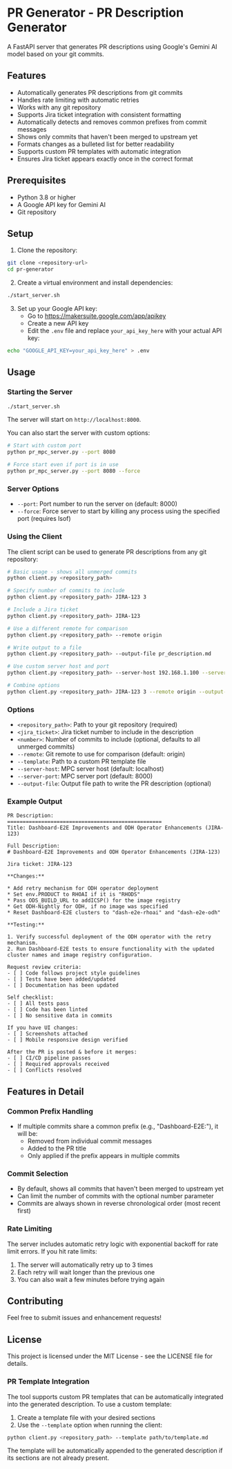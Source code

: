 # PR Generator - PR Description Generator

A FastAPI server that generates PR descriptions using Google's Gemini AI model based on your git commits.

## Features

- Automatically generates PR descriptions from git commits
- Handles rate limiting with automatic retries
- Works with any git repository
- Supports Jira ticket integration with consistent formatting
- Automatically detects and removes common prefixes from commit messages
- Shows only commits that haven't been merged to upstream yet
- Formats changes as a bulleted list for better readability
- Supports custom PR templates with automatic integration
- Ensures Jira ticket appears exactly once in the correct format

## Prerequisites

- Python 3.8 or higher
- A Google API key for Gemini AI
- Git repository

## Setup

1. Clone the repository:
```bash
git clone <repository-url>
cd pr-generator
```

2. Create a virtual environment and install dependencies:
```bash
./start_server.sh
```

3. Set up your Google API key:
   - Go to https://makersuite.google.com/app/apikey
   - Create a new API key
   - Edit the `.env` file and replace `your_api_key_here` with your actual API key:
```bash
echo "GOOGLE_API_KEY=your_api_key_here" > .env
```

## Usage

### Starting the Server

```bash
./start_server.sh
```

The server will start on `http://localhost:8000`.

You can also start the server with custom options:
```bash
# Start with custom port
python pr_mpc_server.py --port 8080

# Force start even if port is in use
python pr_mpc_server.py --port 8080 --force
```

### Server Options

- `--port`: Port number to run the server on (default: 8000)
- `--force`: Force server to start by killing any process using the specified port (requires lsof)

### Using the Client

The client script can be used to generate PR descriptions from any git repository:

```bash
# Basic usage - shows all unmerged commits
python client.py <repository_path>

# Specify number of commits to include
python client.py <repository_path> JIRA-123 3

# Include a Jira ticket
python client.py <repository_path> JIRA-123

# Use a different remote for comparison
python client.py <repository_path> --remote origin

# Write output to a file
python client.py <repository_path> --output-file pr_description.md

# Use custom server host and port
python client.py <repository_path> --server-host 192.168.1.100 --server-port 8080

# Combine options
python client.py <repository_path> JIRA-123 3 --remote origin --output-file pr_description.md
```

### Options

- `<repository_path>`: Path to your git repository (required)
- `<jira_ticket>`: Jira ticket number to include in the description
- `<number>`: Number of commits to include (optional, defaults to all unmerged commits)
- `--remote`: Git remote to use for comparison (default: origin)
- `--template`: Path to a custom PR template file
- `--server-host`: MPC server host (default: localhost)
- `--server-port`: MPC server port (default: 8000)
- `--output-file`: Output file path to write the PR description (optional)

### Example Output
```
PR Description:
==================================================
Title: Dashboard-E2E Improvements and ODH Operator Enhancements (JIRA-123)

Full Description:
# Dashboard-E2E Improvements and ODH Operator Enhancements (JIRA-123)

Jira ticket: JIRA-123

**Changes:**

* Add retry mechanism for ODH operator deployment
* Set env.PRODUCT to RHOAI if it is "RHODS"
* Pass ODS_BUILD_URL to addICSP() for the image registry
* Get ODH-Nightly for ODH, if no image was specified
* Reset Dashboard-E2E clusters to "dash-e2e-rhoai" and "dash-e2e-odh"

**Testing:**

1. Verify successful deployment of the ODH operator with the retry mechanism.
2. Run Dashboard-E2E tests to ensure functionality with the updated cluster names and image registry configuration.

Request review criteria:
- [ ] Code follows project style guidelines
- [ ] Tests have been added/updated
- [ ] Documentation has been updated

Self checklist:
- [ ] All tests pass
- [ ] Code has been linted
- [ ] No sensitive data in commits

If you have UI changes:
- [ ] Screenshots attached
- [ ] Mobile responsive design verified

After the PR is posted & before it merges:
- [ ] CI/CD pipeline passes
- [ ] Required approvals received
- [ ] Conflicts resolved
```

## Features in Detail

### Common Prefix Handling
- If multiple commits share a common prefix (e.g., "Dashboard-E2E:"), it will be:
  - Removed from individual commit messages
  - Added to the PR title
  - Only applied if the prefix appears in multiple commits

### Commit Selection
- By default, shows all commits that haven't been merged to upstream yet
- Can limit the number of commits with the optional number parameter
- Commits are always shown in reverse chronological order (most recent first)

### Rate Limiting

The server includes automatic retry logic with exponential backoff for rate limit errors. If you hit rate limits:
1. The server will automatically retry up to 3 times
2. Each retry will wait longer than the previous one
3. You can also wait a few minutes before trying again

## Contributing

Feel free to submit issues and enhancement requests!

## License

This project is licensed under the MIT License - see the LICENSE file for details.

### PR Template Integration

The tool supports custom PR templates that can be automatically integrated into the generated description. To use a custom template:

1. Create a template file with your desired sections
2. Use the `--template` option when running the client:
```bash
python client.py <repository_path> --template path/to/template.md
```

The template will be automatically appended to the generated description if its sections are not already present.